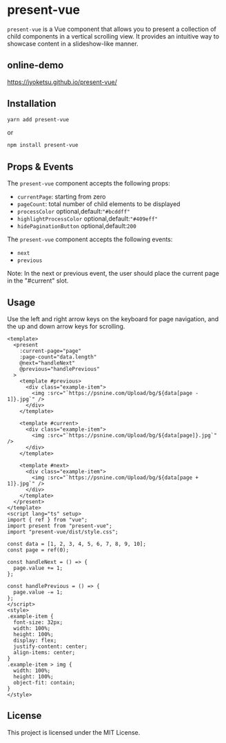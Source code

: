 # present-vue

`present-vue` is a Vue component that allows you to present a collection of child components in a vertical scrolling view. It provides an intuitive way to showcase content in a slideshow-like manner.

## online-demo

https://jyoketsu.github.io/present-vue/

## Installation

```bash
yarn add present-vue
```

or

```bash
npm install present-vue
```

## Props & Events

The `present-vue` component accepts the following props:

- `currentPage`: starting from zero
- `pageCount`: total number of child elements to be displayed
- `processColor` optional,default:`"#bcddff"`
- `highlightProcessColor` optional,default:`"#409eff"`
- `hidePaginationButton` optional,default:`200`

The `present-vue` component accepts the following events:

- `next`
- `previous`

Note: In the next or previous event, the user should place the current page in the "#current" slot.

## Usage

Use the left and right arrow keys on the keyboard for page navigation, and the up and down arrow keys for scrolling.

```vue
<template>
  <present
    :current-page="page"
    :page-count="data.length"
    @next="handleNext"
    @previous="handlePrevious"
  >
    <template #previous>
      <div class="example-item">
        <img :src="`https://psnine.com/Upload/bg/${data[page - 1]}.jpg`" />
      </div>
    </template>

    <template #current>
      <div class="example-item">
        <img :src="`https://psnine.com/Upload/bg/${data[page]}.jpg`" />
      </div>
    </template>

    <template #next>
      <div class="example-item">
        <img :src="`https://psnine.com/Upload/bg/${data[page + 1]}.jpg`" />
      </div>
    </template>
  </present>
</template>
<script lang="ts" setup>
import { ref } from "vue";
import present from "present-vue";
import "present-vue/dist/style.css";

const data = [1, 2, 3, 4, 5, 6, 7, 8, 9, 10];
const page = ref(0);

const handleNext = () => {
  page.value += 1;
};

const handlePrevious = () => {
  page.value -= 1;
};
</script>
<style>
.example-item {
  font-size: 32px;
  width: 100%;
  height: 100%;
  display: flex;
  justify-content: center;
  align-items: center;
}
.example-item > img {
  width: 100%;
  height: 100%;
  object-fit: contain;
}
</style>
```

## License

This project is licensed under the MIT License.
